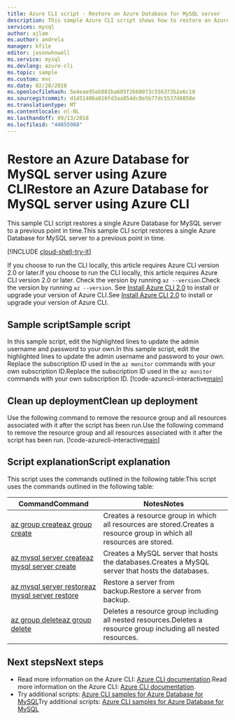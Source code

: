 ```yaml
---
title: Azure CLI script - Restore an Azure Database for MySQL server
description: This sample Azure CLI script shows how to restore an Azure Database for MySQL server and its databases to a previous point in time.
services: mysql
author: ajlam
ms.author: andrela
manager: kfile
editor: jasonwhowell
ms.service: mysql
ms.devlang: azure-cli
ms.topic: sample
ms.custom: mvc
ms.date: 02/28/2018
ms.openlocfilehash: 5e4eae95eb881ba685f2668073c556373b2e6c10
ms.sourcegitcommit: d1451406a010fd3aa854dc8e5b77dc5537d8050e
ms.translationtype: MT
ms.contentlocale: nl-NL
ms.lasthandoff: 09/13/2018
ms.locfileid: "44855988"
---
```

# <a name="restore-an-azure-database-for-mysql-server-using-azure-cli"></a><span data-ttu-id="8b53d-103">Restore an Azure Database for MySQL server using Azure CLI</span><span class="sxs-lookup"><span data-stu-id="8b53d-103">Restore an Azure Database for MySQL server using Azure CLI</span></span>
<span data-ttu-id="8b53d-104">This sample CLI script restores a single Azure Database for MySQL server to a previous point in time.</span><span class="sxs-lookup"><span data-stu-id="8b53d-104">This sample CLI script restores a single Azure Database for MySQL server to a previous point in time.</span></span>

[!INCLUDE [cloud-shell-try-it](../../../includes/cloud-shell-try-it.md)]

<span data-ttu-id="8b53d-105">If you choose to run the CLI locally, this article requires Azure CLI version 2.0 or later.</span><span class="sxs-lookup"><span data-stu-id="8b53d-105">If you choose to run the CLI locally, this article requires Azure CLI version 2.0 or later.</span></span> <span data-ttu-id="8b53d-106">Check the version by running `az --version`.</span><span class="sxs-lookup"><span data-stu-id="8b53d-106">Check the version by running `az --version`.</span></span> <span data-ttu-id="8b53d-107">See [Install Azure CLI 2.0]( /cli/azure/install-azure-cli) to install or upgrade your version of Azure CLI.</span><span class="sxs-lookup"><span data-stu-id="8b53d-107">See [Install Azure CLI 2.0]( /cli/azure/install-azure-cli) to install or upgrade your version of Azure CLI.</span></span> 

## <a name="sample-script"></a><span data-ttu-id="8b53d-108">Sample script</span><span class="sxs-lookup"><span data-stu-id="8b53d-108">Sample script</span></span>
<span data-ttu-id="8b53d-109">In this sample script, edit the highlighted lines to update the admin username and password to your own.</span><span class="sxs-lookup"><span data-stu-id="8b53d-109">In this sample script, edit the highlighted lines to update the admin username and password to your own.</span></span> <span data-ttu-id="8b53d-110">Replace the subscription ID used in the `az monitor` commands with your own subscription ID.</span><span class="sxs-lookup"><span data-stu-id="8b53d-110">Replace the subscription ID used in the `az monitor` commands with your own subscription ID.</span></span>
[!code-azurecli-interactive[main](../../../cli_scripts/mysql/backup-restore-pitr/backup-restore.sh?highlight=18-19 "Restore Azure Database for MySQL.")]

## <a name="clean-up-deployment"></a><span data-ttu-id="8b53d-111">Clean up deployment</span><span class="sxs-lookup"><span data-stu-id="8b53d-111">Clean up deployment</span></span>
<span data-ttu-id="8b53d-112">Use the following command to remove the resource group and all resources associated with it after the script has been run.</span><span class="sxs-lookup"><span data-stu-id="8b53d-112">Use the following command to remove the resource group and all resources associated with it after the script has been run.</span></span> 
[!code-azurecli-interactive[main](../../../cli_scripts/mysql/backup-restore-pitr/delete-mysql.sh  "Delete the resource group.")]

## <a name="script-explanation"></a><span data-ttu-id="8b53d-113">Script explanation</span><span class="sxs-lookup"><span data-stu-id="8b53d-113">Script explanation</span></span>
<span data-ttu-id="8b53d-114">This script uses the commands outlined in the following table:</span><span class="sxs-lookup"><span data-stu-id="8b53d-114">This script uses the commands outlined in the following table:</span></span>

| <span data-ttu-id="8b53d-115">**Command**</span><span class="sxs-lookup"><span data-stu-id="8b53d-115">**Command**</span></span> | <span data-ttu-id="8b53d-116">**Notes**</span><span class="sxs-lookup"><span data-stu-id="8b53d-116">**Notes**</span></span> |
|---|---|
| [<span data-ttu-id="8b53d-117">az group create</span><span class="sxs-lookup"><span data-stu-id="8b53d-117">az group create</span></span>](/cli/azure/group#az-group-create) | <span data-ttu-id="8b53d-118">Creates a resource group in which all resources are stored.</span><span class="sxs-lookup"><span data-stu-id="8b53d-118">Creates a resource group in which all resources are stored.</span></span> |
| [<span data-ttu-id="8b53d-119">az mysql server create</span><span class="sxs-lookup"><span data-stu-id="8b53d-119">az mysql server create</span></span>](/cli/azure/mysql/server#az-mysql-server-create) | <span data-ttu-id="8b53d-120">Creates a MySQL server that hosts the databases.</span><span class="sxs-lookup"><span data-stu-id="8b53d-120">Creates a MySQL server that hosts the databases.</span></span> |
| [<span data-ttu-id="8b53d-121">az mysql server restore</span><span class="sxs-lookup"><span data-stu-id="8b53d-121">az mysql server restore</span></span>](/cli/azure/mysql/server#az-mysql-server-restore) | <span data-ttu-id="8b53d-122">Restore a server from backup.</span><span class="sxs-lookup"><span data-stu-id="8b53d-122">Restore a server from backup.</span></span> |
| [<span data-ttu-id="8b53d-123">az group delete</span><span class="sxs-lookup"><span data-stu-id="8b53d-123">az group delete</span></span>](/cli/azure/group#az-group-delete) | <span data-ttu-id="8b53d-124">Deletes a resource group including all nested resources.</span><span class="sxs-lookup"><span data-stu-id="8b53d-124">Deletes a resource group including all nested resources.</span></span> |

## <a name="next-steps"></a><span data-ttu-id="8b53d-125">Next steps</span><span class="sxs-lookup"><span data-stu-id="8b53d-125">Next steps</span></span>
- <span data-ttu-id="8b53d-126">Read more information on the Azure CLI: [Azure CLI documentation](/cli/azure).</span><span class="sxs-lookup"><span data-stu-id="8b53d-126">Read more information on the Azure CLI: [Azure CLI documentation](/cli/azure).</span></span>
- <span data-ttu-id="8b53d-127">Try additional scripts: [Azure CLI samples for Azure Database for MySQL](../sample-scripts-azure-cli.md)</span><span class="sxs-lookup"><span data-stu-id="8b53d-127">Try additional scripts: [Azure CLI samples for Azure Database for MySQL](../sample-scripts-azure-cli.md)</span></span>
